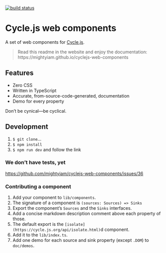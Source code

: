 <div class="is-hidden-in-website">
  <a href="https://travis-ci.org/mightyiam/cyclejs-web-components">
    <img alt="build status" src="https://travis-ci.org/mightyiam/cyclejs-web-components.svg?branch=master"/>
  </a>
</div>

# Cycle.js web components

A set of web components for [Cycle.js](https://cycle.js.org).

<blockquote class="is-hidden-in-website">
  Read this readme in the website and enjoy the documentation:  
  https://mightyiam.github.io/cyclejs-web-components
</blockquote>

## Features

* Zero CSS
* Written in TypeScript
* Accurate, from-source-code-generated, documentation
* Demo for every property

Don’t be cynical—be cyclical.

## Development

1. `$ git clone`...
1. `$ npm install`
1. `$ npm run dev` and follow the link

### We don’t have tests, yet

https://github.com/mightyiam/cyclejs-web-components/issues/36

### Contributing a component

1. Add your component to `lib/components`.
1. The signature of a component is `(sources: Sources) => Sinks`
1. Export the component’s `Sources` and the `Sinks` interfaces.
1. Add a concise markdown description comment above each property of those.
1. The default export is the `[isolate](https://cycle.js.org/api/isolate.html)`d component.
1. Add it to the `lib/index.ts`.
1. Add one demo for each source and sink property (except `.DOM`) to `doc/demos`.

